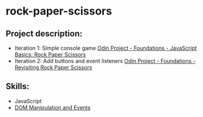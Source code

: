 # rock-paper-scissors

## Project description: 
- Iteration 1: Simple console game [Odin Project - Foundations - JavaScript Basics: Rock Paper Scissors](https://www.theodinproject.com/lessons/foundations-rock-paper-scissors)
- Iteration 2: Add buttons and event listeners [Odin Project - Foundations - Revisiting Rock Paper Scissors](https://www.theodinproject.com/lessons/foundations-dom-manipulation-and-events)


## Skills:
- JavaScript
- [DOM Manipulation and Events](https://www.theodinproject.com/lessons/foundations-dom-manipulation-and-events)